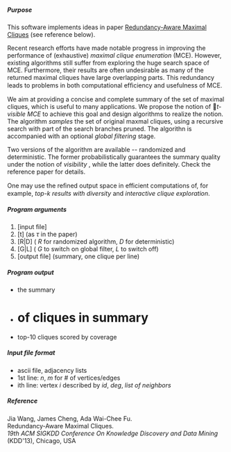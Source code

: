 ##### Purpose
This software implements ideas in paper
[Redundancy-Aware Maximal Cliques](http://www.cse.cuhk.edu.hk/~jwang/publication/kdd13.pdf )
(see reference below).

Recent research efforts have made notable progress in improving
the performance of (exhaustive) _maximal clique enumeration_ (MCE).
However, existing algorithms still suffer from exploring the huge
search space of MCE. Furthermore, their results are often undesirable
as many of the returned maximal cliques have large overlapping parts.
This redundancy leads to problems in both computational efﬁciency and
usefulness of MCE.

We aim at providing a concise and complete summary of the set of
maximal cliques, which is useful to many applications. We propose
the notion of _t-visible MCE_ to achieve
this goal and design algorithms to realize the notion. The algorithm
_samples_ the set of original maxmal cliques, using a recursive
search with part of the search branches pruned. The algorithn is accompanied
with an optional _global filtering_ stage.

Two versions of the algorithm are available -- randomized and deterministic.
The former probabilistically guarantees the summary quality under the notion of _visibility_
, while the latter does definitely. Check the reference
paper for details.

One may use the reﬁned output space in efficient computations of, for example,
_top-k results with diversity_ and _interactive clique exploration_.


##### Program arguments
1.  \[input file\]
2.  \[t\] \(as $\tau$ in the paper)
3.  \[R|D\] \( _R_ for randomized algorithm, _D_ for deterministic\)
4.  \[G|L\] \( _G_ to switch on global filter, _L_ to switch off\)
5.  \[output file\]  \(summary, one clique per line\)


##### Program output
+  the summary
+  # of cliques in summary
+  top-10 cliques scored by coverage
  

##### Input file format
+  ascii file, adjacency lists
+  1st line:	_n_, _m_	for # of vertices/edges
+  ith line:	vertex _i_ described by	 _id_, _deg_, _list of neighbors_


##### Reference
Jia Wang, James Cheng, Ada Wai-Chee Fu.  
Redundancy-Aware Maximal Cliques.  
_19th ACM SIGKDD Conference On Knowledge Discovery and Data Mining_ (KDD'13), Chicago, USA
